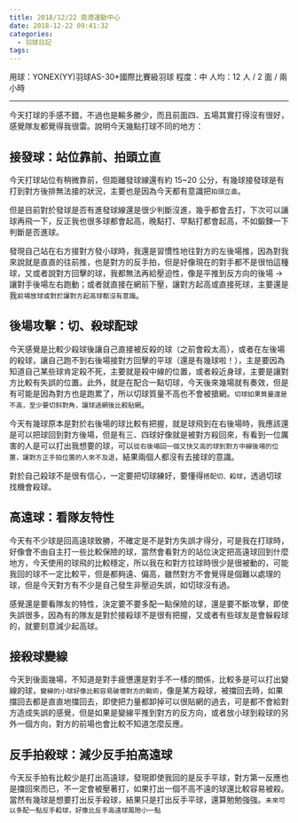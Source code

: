 ```yaml
---
title: 2018/12/22 南港運動中心
date: 2018-12-22 09:41:32
categories:
  - 羽球日記
tags:
---
```


用球：YONEX(YY)羽球AS-30*國際比賽級羽球
程度：中
人均：12 人 / 2 面 / 兩小時

<!-- more -->

---

今天打球的手感不錯，不過也是輸多勝少，而且前面四、五場其實打得沒有很好，感覺隊友都覺得我很雷。說明今天幾點打球不同的地方：

## 接發球：站位靠前、拍頭立直

今天打球站位有稍微靠前，但距離發球線還有約 15~20 公分，有幾球接發球是有打到對方後排無法接的狀況，主要也是因為今天都有意識把`拍頭立直`。

但是目前對於發球是否有進發球線還是很少判斷沒進，幾乎都會去打，下次可以讓球再飛一下，反正我也很多球都會起高，晚點打、早點打都會起高，不如鍛鍊一下判斷是否進球。

發現自己站在右方接對方發小球時，我還是習慣性地往對方的左後場推，因為對我來說就是直直的往前推，也是對方的反手拍，但是好像現在的對手都不是很怕這種球，又或者說對方回擊的球，我都無法再給壓迫性，像是平推到反方向的後場 -> 讓對手後場左右跑動；或者就直接在網前下壓，讓對方起高或直接死球，主要還是我`前場放球或對於讓對方起高球都沒有意識`。

## 後場攻擊：切、殺球配球

今天感覺是比較少殺球後讓自己直接被反殺的球（之前會殺太高），或者在左後場的殺球，讓自己跑不到右後場接對方回擊的平球（還是有幾球啦！），主是要因為知道自己某些球肯定殺不死，主要就是殺中線的位置，或者殺近身球，主要是讓對方比較有失誤的位置。此外，就是在配合一點切球，今天後來幾場就有奏效，但是有可能是因為對方也是跑累了，所以切球質量不高也不會被搶網。`切球如果質量還是不高，至少要切斜對角，讓球過網後比較貼網`。

今天有幾球原本是對於右後場的球比較有把握，就是球飛到在右後場時，我應該還是可以把球回到對方後場，但是有三、四球好像就是被對方殺回來，有看到一位厲害的人是可以打出我想要的球，可以`從右後場回一個又快又高的球到對方中線後場的位置，讓對方正手拍位置的人來不及退`，結果兩個人都沒有去接球的意識。

對於自己殺球不是很有信心，一定要把切球練好，要懂得`搭配切、殺球`，透過切球找機會殺球。

## 高遠球：看隊友特性

今天有不少球是回高遠球致勝，不確定是不是對方失誤才得分，可是我在打球時，好像會不由自主打一些比較保險的球，當然會看對方的站位決定把高遠球回到什麼地方，今天使用的球飛的比較穩定，所以我在和對方拉球時很少是很被動的，可能我回的球不一定比較平，但是都夠遠、偏高，雖然對方不會覺得是個難以處理的球，但是今天對方有不少是自己發生非壓迫失誤，如切球沒有過。

感覺還是要看隊友的特性，決定要不要多配一點保險的球，還是要不斷攻擊，即使失誤很多，因為有的隊友是對於接殺球不是很有把握，又或者有些球友是會躲殺球的，就要刻意減少起高球。

## 接殺球變線

今天到後面幾場，不知道是對手疲憊還是對手不一樣的關係，比較多是可以打出變線的球，`變線的小球好像比較容易破壞對方的戰術`，像是某方殺球，被擋回去時，如果擋回去都是直直地擋回去，即使把力量都卸掉可以很貼網的過去，可是都不會給對方造成失誤的感覺，但是如果是變線平推到對方的反方向，或者放小球到殺球的另外一個方向，對方的前場也會比較不知道怎麼反應。

## 反手拍殺球：減少反手拍高遠球

今天反手拍有比較少是打出高遠球，發現即使我回的是反手平球，對方第一反應也是擋回來而已，不一定會被壓著打，如果打出一個不高不遠的球還比較容易被殺。當然有幾球是想要打出反手殺球，結果只是打出反手平球，還算勉勉強強。`未來可以多配一點反手殺球，好像比反手高遠球風險小一點`